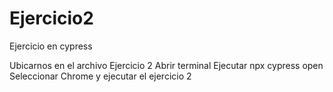 # Ejercicio2
Ejercicio en cypress 

Ubicarnos en el archivo Ejercicio 2 
Abrir terminal 
Ejecutar npx cypress open 
Seleccionar Chrome 
y ejecutar el ejercicio 2
